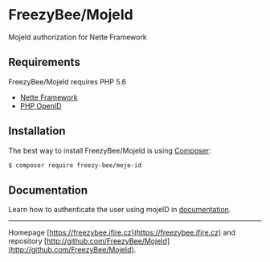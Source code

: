 FreezyBee/MojeId
======

MojeId authorization for Nette Framework


Requirements
------------

FreezyBee/MojeId requires PHP 5.6

- [Nette Framework](https://github.com/nette/nette)
- [PHP OpenID](https://github.com/openid/php-openid)


Installation
------------

The best way to install FreezyBee/MojeId is using [Composer](http://getcomposer.org/):

```sh
$ composer require freezy-bee/moje-id
```


Documentation
------------

Learn how to authenticate the user using mojeID in [documentation](https://github.com/FreezyBee/MojeId/blob/master/docs/en/index.md).



-----

Homepage [https://freezybee.ifire.cz](https://freezybee.ifire.cz) and repository [http://github.com/FreezyBee/MojeId](http://github.com/FreezyBee/MojeId).
